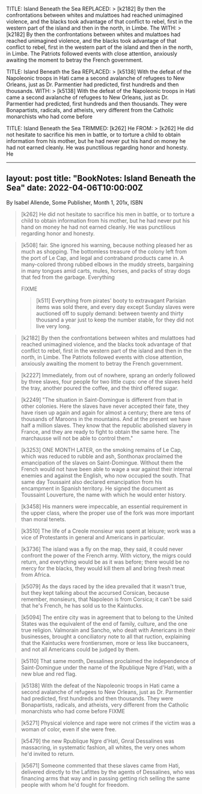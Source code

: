 TITLE: Island Beneath the Sea
REPLACED: > [k2182] By then the confrontations between whites and mulattoes had reached unimagined violence, and the blacks took advantage of that conflict to rebel, first in the western part of the island and then in the north, in Limbe. The
WITH: > [k2182] By then the confrontations between whites and mulattoes had reached unimagined violence, and the blacks took advantage of that conflict to rebel, first in the western part of the island and then in the north, in Limbe. The Patriots followed events with close attention, anxiously awaiting the moment to betray the French government.


TITLE: Island Beneath the Sea
REPLACED: > [k5138] With the defeat of the Napoleonic troops in Ha<FIXME ef>ti came a second avalanche of refugees to New Orleans, just as Dr. Parmentier had predicted, first hundreds and then thousands.
WITH: > [k5138] With the defeat of the Napoleonic troops in Ha<FIXME ef>ti came a second avalanche of refugees to New Orleans, just as Dr. Parmentier had predicted, first hundreds and then thousands. They were Bonapartists, radicals, and atheists, very different from the Catholic monarchists who had come before


TITLE: Island Beneath the Sea
TRIMMED: [k262]  He
FROM: > [k262] He did not hesitate to sacrifice his men in battle, or to torture a child to obtain information from his mother, but he had never put his hand on money he had not earned cleanly. He was punctilious regarding honor and honesty. He

---
layout: post
title: "BookNotes: Island Beneath the Sea"
date: 2022-04-06T10:00:00Z
---
By Isabel Allende, Some Publisher, Month 1, 201x, ISBN

> [k262] He did not hesitate to sacrifice his men in battle, or to torture
> a child to obtain information from his mother, but he had never put his
> hand on money he had not earned cleanly. He was punctilious regarding
> honor and honesty.

> [k508] fair. She ignored his warning, because nothing pleased her as much
> as shopping. The bottomless treasure of the colony left from the port of
> Le Cap, and legal and contraband products came in. A many-colored throng
> rubbed elbows in the muddy streets, bargaining in many tongues amid
> carts, mules, horses, and packs of stray dogs that fed from the garbage.
> Everything
>
> FIXME
> > [k511] Everything from pirates' booty to extravagant Parisian items was
> sold there, and every day except Sunday slaves were auctioned off to
> supply demand: between twenty and thirty thousand a year just to keep the
> number stable, for they did not live very long.

> [k2182] By then the confrontations between whites and mulattoes had
> reached unimagined violence, and the blacks took advantage of that
> conflict to rebel, first in the western part of the island and then in
> the north, in Limbe. The Patriots followed events with close attention,
> anxiously awaiting the moment to betray the French government.

> [k2227] Immediately, from out of nowhere, sprang an orderly followed by
> three slaves, four people for two little cups: one of the slaves held the
> tray, another poured the coffee, and the third offered sugar.

> [k2249] "The situation in Saint-Domingue is different from that in other
> colonies. Here the slaves have never accepted their fate, they have risen
> up again and again for almost a century; there are tens of thousands of
> Maroons in the mountains. And at the present we have half a million
> slaves. They know that the republic abolished slavery in France, and they
> are ready to fight to obtain the same here. The mar<FIXME e9>chauss<FIXME
> e9>e will not be able to control them."

> [k3253] ONE MONTH LATER, on the smoking remains of Le Cap, which was
> reduced to rubble and ash, Sonthonax proclaimed the emancipation of the
> slaves on Saint-Domingue. Without them the French would not have been
> able to wage a war against their internal enemies and against the
> English, who now occupied the south. That same day Toussaint also
> declared emancipation from his encampment in Spanish territory. He signed
> the document as Toussaint Louverture, the name with which he would enter
> history.

> [k3458] His manners were impeccable, an essential requirement in the
> upper class, where the proper use of the fork was more important than
> moral tenets.

> [k3510] The life of a Creole monsieur was spent at leisure; work was a
> vice of Protestants in general and Americans in particular.

> [k3736] The island was a fly on the map, they said, it could never
> confront the power of the French army. With victory, the <FIXME
> e9>migr<FIXME e9>s could return, and everything would be as it was
> before; there would be no mercy for the blacks, they would kill them all
> and bring fresh meat from Africa.

> [k5079] As the days raced by the idea prevailed that it wasn't true, but
> they kept talking about the accursed Corsican, because remember,
> monsieurs, that Napoleon is from Corsica; it can't be said that he's
> French, he has sold us to the Kaintucks.

> [k5094] The entire city was in agreement that to belong to the United
> States was the equivalent of the end of family, culture, and the one true
> religion. Valmorain and Sancho, who dealt with Americans in their
> businesses, brought a conciliatory note to all that ruction, explaining
> that the Kaintucks were frontiersmen, more or less like buccaneers, and
> not all Americans could be judged by them.

> [k5110] That same month, Dessalines proclaimed the independence of
> Saint-Domingue under the name of the R<FIXME e9>publique N<FIXME e8>gre
> d'Ha<FIXME ef>ti, with a new blue and red flag.

> [k5138] With the defeat of the Napoleonic troops in Ha<FIXME ef>ti came a
> second avalanche of refugees to New Orleans, just as Dr. Parmentier had
> predicted, first hundreds and then thousands. They were Bonapartists,
> radicals, and atheists, very different from the Catholic monarchists who
> had come before
> FIXME

> [k5271] Physical violence and rape were not crimes if the victim was a
> woman of color, even if she were free.

> [k5479] the new R<FIXME e9>publique N<FIXME e8>gre d'Ha<FIXME ef>ti,
> G<FIXME e9>n<FIXME e9>ral Dessalines was massacring, in systematic
> fashion, all whites, the very ones whom he'd invited to return.

> [k5671] Someone commented that these slaves came from Ha<FIXME ef>ti,
> delivered directly to the Lafittes by the agents of Dessalines, who was
> financing arms that way and in passing getting rich selling the same
> people with whom he'd fought for freedom.
